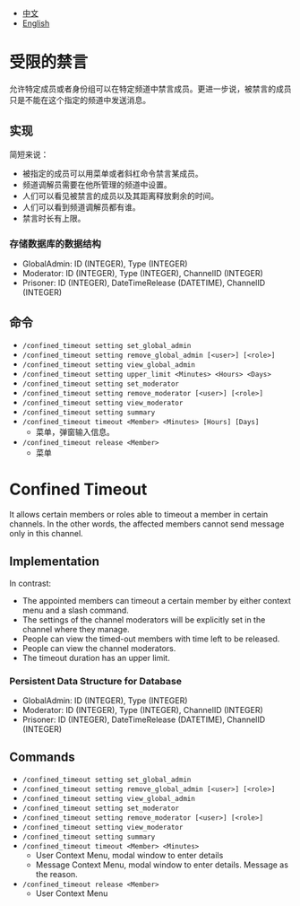 - [中文](#受限的禁言)
- [English](#confined-timeout)

# 受限的禁言
允许特定成员或者身份组可以在特定频道中禁言成员。更进一步说，被禁言的成员只是不能在这个指定的频道中发送消息。

## 实现
简短来说：
- 被指定的成员可以用菜单或者斜杠命令禁言某成员。
- 频道调解员需要在他所管理的频道中设置。
- 人们可以看见被禁言的成员以及其距离释放剩余的时间。
- 人们可以看到频道调解员都有谁。
- 禁言时长有上限。

### 存储数据库的数据结构
- GlobalAdmin: ID (INTEGER), Type (INTEGER)
- Moderator: ID (INTEGER), Type (INTEGER), ChannelID (INTEGER)
- Prisoner: ID (INTEGER), DateTimeRelease (DATETIME), ChannelID (INTEGER)

## 命令
- `/confined_timeout setting set_global_admin`
- `/confined_timeout setting remove_global_admin [<user>] [<role>]`
- `/confined_timeout setting view_global_admin`
- `/confined_timeout setting upper_limit <Minutes> <Hours> <Days>`
- `/confined_timeout setting set_moderator`
- `/confined_timeout setting remove_moderator [<user>] [<role>]`
- `/confined_timeout setting view_moderator`
- `/confined_timeout setting summary`
- `/confined_timeout timeout <Member> <Minutes> [Hours] [Days]`
    - 菜单，弹窗输入信息。
- `/confined_timeout release <Member>`
    - 菜单

# Confined Timeout
It allows certain members or roles able to timeout a member in certain channels. In the other words, the affected members cannot send message only in this channel.

## Implementation
In contrast:
- The appointed members can timeout a certain member by either context menu and a slash command.
- The settings of the channel moderators will be explicitly set in the channel where they manage.
- People can view the timed-out members with time left to be released.
- People can view the channel moderators.
- The timeout duration has an upper limit.

### Persistent Data Structure for Database
- GlobalAdmin: ID (INTEGER), Type (INTEGER)
- Moderator: ID (INTEGER), Type (INTEGER), ChannelID (INTEGER)
- Prisoner: ID (INTEGER), DateTimeRelease (DATETIME), ChannelID (INTEGER)

## Commands
- `/confined_timeout setting set_global_admin`
- `/confined_timeout setting remove_global_admin [<user>] [<role>]`
- `/confined_timeout setting view_global_admin`
- `/confined_timeout setting set_moderator`
- `/confined_timeout setting remove_moderator [<user>] [<role>]`
- `/confined_timeout setting view_moderator`
- `/confined_timeout setting summary`
- `/confined_timeout timeout <Member> <Minutes>`
    - User Context Menu, modal window to enter details
    - Message Context Menu, modal window to enter details. Message as the reason.
- `/confined_timeout release <Member>`
    - User Context Menu